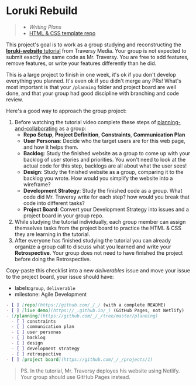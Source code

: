# Loruki Rebuild

> - _Writing Plans_
> - [HTML & CSS template repo](https://github.com/HackYourFutureBelgium/template-html-css)

This project's goal is to work as a group studying and reconstructing the
[**loruki-website** tutorial](https://github.com/bradtraversy/loruki-website)
from Traversy Media. Your group is not expected to submit exactly the same code
as Mr. Traversy. You are free to add features, remove features, or write your
features differently than he did.

This is a large project to finish in one week, it's ok if you don't develop
everything you planned. It's even ok if you didn't merge any PRs! What's most
important is that your `/planning` folder and project board are well done, and
that your group had good discipline with branching and code review.

Here's a good way to approach the group project:

1. Before watching the tutorial video complete these steps of
   [planning-and-collaborating](https://github.com/hackyourfuturebelgium/planning-and-collaborating)
   as a group:
   - **Repo Setup**, **Project Definition**, **Constraints**, **Communication
     Plan**
   - **User Personas**: Decide who the target users are for this web page, and
     how it helps them.
   - **Backlog**: Study the finished website as a group to come up with your
     backlog of user stories and priorities. You won't need to look at the
     actual code for this step, backlogs are all about what the user sees!
   - **Design**: Study the finished website as a group, comparing it to the
     backlog you wrote. How would you simplify the website into a wireframe?
   - **Development Strategy**: Study the finished code as a group. What code did
     Mr. Traversy write for each step? how would you break that code into
     different tasks?
   - **Project Board**: Convert your Development Strategy into issues and a
     project board in your group repo.
2. While studying the tutorial individually, each group member can assign
   themselves tasks from the project board to practice the HTML & CSS they are
   learning in the tutorial.
3. After everyone has finished studying the tutorial you can already organize a
   group call to discuss what you learned and write your **Retrospective**. Your
   group does not need to have finished the project before doing the
   Retrospective.

Copy-paste this checklist into a new _deliverables_ issue and move your issue to
the project board, your issue should have:

- labels:`group`, `deliverable`
- milestone: Agile Development

```md
- [ ] [repo](https://github.com/_/_) (with a complete README)
- [ ] [live demo](https://_.github.io/_) (GitHub Pages, not Netlify)
- [/planning](https://github.com/_/_/tree/master/planning)
  - [ ] constraints
  - [ ] communication plan
  - [ ] user personas
  - [ ] backlog
  - [ ] design
  - [ ] development strategy
  - [ ] retrospective
- [ ] [project board](https://github.com/_/_/projects/1)
```

> PS. In the tutorial, Mr. Traversy deployes his website using Netlify. Your
> group should use GitHub Pages instead.

